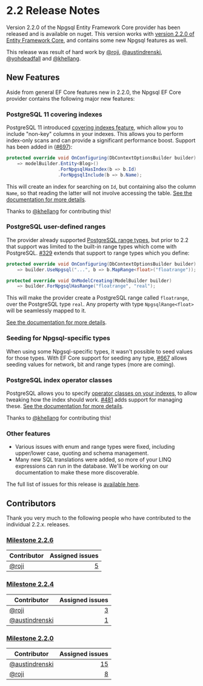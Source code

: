 # 2.2 Release Notes

Version 2.2.0 of the Npgsql Entity Framework Core provider has been released and is available on nuget. This version works with [version 2.2.0 of Entity Framework Core](https://docs.microsoft.com/ef/core/what-is-new/ef-core-2.2), and contains some new Npgsql features as well.

This release was result of hard work by [@roji](https://github.com/roji/), [@austindrenski](https://github.com/austindrenski), [@yohdeadfall](https://github.com/yohdeadfall) and [@khellang](https://github.com/khellang).

## New Features

Aside from general EF Core features new in 2.2.0, the Npgsql EF Core provider contains the following major new features:

### PostgreSQL 11 covering indexes

PostgreSQL 11 introduced [covering indexes feature](https://paquier.xyz/postgresql-2/postgres-11-covering-indexes), which allow you to include "non-key" columns in your indexes. This allows you to perform index-only scans and can provide a significant performance boost. Support has been added in ([#697](https://github.com/npgsql/Npgsql.EntityFrameworkCore.PostgreSQL/issues/697)):

```c#
protected override void OnConfiguring(DbContextOptionsBuilder builder)
    => modelBuilder.Entity<Blog>()
                   .ForNpgsqlHasIndex(b => b.Id)
                   .ForNpgsqlInclude(b => b.Name);
```

This will create an index for searching on `Id`, but containing also the column `Name`, so that reading the latter will not involve accessing the table. [See the documentation for more details](../modeling/indexes.md).

Thanks to [@khellang](https://github.com/khellang) for contributing this!

### PostgreSQL user-defined ranges

The provider already supported [PostgreSQL range types](https://www.postgresql.org/docs/current/rangetypes.html), but prior to 2.2 that support was limited to the built-in range types which come with PostgreSQL. [#329](https://github.com/npgsql/Npgsql.EntityFrameworkCore.PostgreSQL/issues/329) extends that support to range types which you define:

```c#
protected override void OnConfiguring(DbContextOptionsBuilder builder)
    => builder.UseNpgsql("...", b => b.MapRange<float>("floatrange"));

protected override void OnModelCreating(ModelBuilder builder)
    => builder.ForNpgsqlHasRange("floatrange", "real");
```

This will make the provider create a PostgreSQL range called `floatrange`, over the PostgreSQL type `real`. Any property with type `NpgsqlRange<float>` will be seamlessly mapped to it.

[See the documentation for more details](../mapping/range.md).

### Seeding for Npgsql-specific types

When using some Npgsql-specific types, it wasn't possible to seed values for those types. With EF Core support for seeding any type, [#667](https://github.com/npgsql/Npgsql.EntityFrameworkCore.PostgreSQL/issues/667) allows seeding values for network, bit and range types (more are coming).

### PostgreSQL index operator classes

PostgreSQL allows you to specify [operator classes on your indexes](https://www.postgresql.org/docs/current/indexes-opclass.html), to allow tweaking how the index should work. [#481](https://github.com/npgsql/Npgsql.EntityFrameworkCore.PostgreSQL/issues/481) adds support for managing these. [See the documentation for more details](../modeling/indexes.md).

Thanks to [@khellang](https://github.com/khellang) for contributing this!

### Other features

* Various issues with enum and range types were fixed, including upper/lower case, quoting and schema management.
* Many new SQL translations were added, so more of your LINQ expressions can run in the database. We'll be working on our documentation to make these more discoverable.

The full list of issues for this release is [available here](https://github.com/npgsql/Npgsql.EntityFrameworkCore.PostgreSQL/issues?q=milestone%3A2.2.0+is%3Aclosed&utf8=%E2%9C%93).

## Contributors

Thank you very much to the following people who have contributed to the individual 2.2.x. releases.

### [Milestone 2.2.6](https://github.com/npgsql/EFCore.PG/issues?q=is%3Aissue+milestone%3A2.2.6)

Contributor                                      | Assigned issues
------------------------------------------------ | ----------------:|
[@roji](https://github.com/roji)                 |[5](https://github.com/npgsql/EFCore.PG/issues?q=is%3Aissue+milestone%3A2.2.6+is%3Aclosed+assignee%3Aroji)

### [Milestone 2.2.4](https://github.com/npgsql/EFCore.PG/issues?q=is%3Aissue+milestone%3A2.2.4)

Contributor                                        | Assigned issues
-------------------------------------------------- | ----------------:|
[@roji](https://github.com/roji)                   | [3](https://github.com/npgsql/EFCore.PG/issues?q=is%3Aissue+milestone%3A2.2.4+is%3Aclosed+assignee%3Aroji)
[@austindrenski](https://github.com/austindrenski) | [1](https://github.com/npgsql/EFCore.PG/issues?q=is%3Aissue+milestone%3A2.2.4+is%3Aclosed+assignee%3Aaustindrenski)

### [Milestone 2.2.0](https://github.com/npgsql/EFCore.PG/issues?q=is%3Aissue+milestone%3A2.2.0)

Contributor                                        | Assigned issues
-------------------------------------------------- | ----------------:|
[@austindrenski](https://github.com/austindrenski) | [15](https://github.com/npgsql/EFCore.PG/issues?q=is%3Aissue+milestone%3A2.2.0+is%3Aclosed+assignee%3Aaustindrenski)
[@roji](https://github.com/roji)                   | [8](https://github.com/npgsql/EFCore.PG/issues?q=is%3Aissue+milestone%3A2.2.0+is%3Aclosed+assignee%3Aroji)
